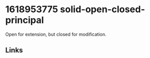 # 1618953775 solid-open-closed-principal

Open for extension, but closed for modification.



## Links
